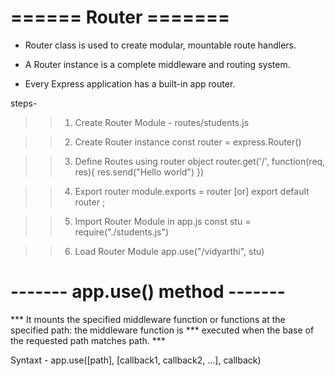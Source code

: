 # ====== Router =======

* Router class is used to create modular, mountable route handlers.

* A Router instance is a complete middleware and routing system.

* Every Express application has a built-in app router.

steps- 

>> 1) Create Router Module - routes/students.js

>> 2) Create Router instance
        const router = express.Router() 

>> 3) Define Routes using router object
        router.get('/', function(req, res){
            res.send("Hello world")
        })

>> 4) Export router
        module.exports = router 
        [or]
        export default router ;

>> 5) Import Router Module in app.js
        const stu = require("./students.js")
        
>> 6) Load Router Module
        app.use("/vidyarthi", stu)



# ------- app.use() method -------

*** It mounts the specified middleware function or functions at the specified path: the middleware function is *** executed when the base of the requested path matches path. ***

Syntaxt -
      app.use([path], [callback1, callback2, ...], callback) 
